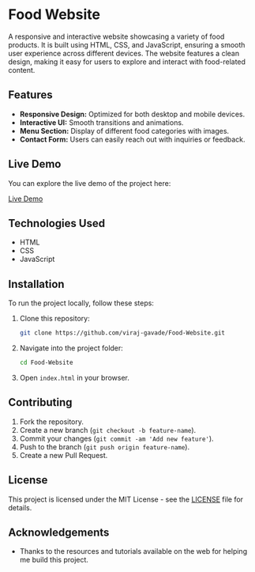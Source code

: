 # Food Website

A responsive and interactive website showcasing a variety of food products. It is built using HTML, CSS, and JavaScript, ensuring a smooth user experience across different devices. The website features a clean design, making it easy for users to explore and interact with food-related content.

## Features

- **Responsive Design:** Optimized for both desktop and mobile devices.
- **Interactive UI:** Smooth transitions and animations.
- **Menu Section:** Display of different food categories with images.
- **Contact Form:** Users can easily reach out with inquiries or feedback.

## Live Demo

You can explore the live demo of the project here:

[Live Demo](https://recipesjs.netlify.app/)

## Technologies Used

- HTML
- CSS
- JavaScript

## Installation

To run the project locally, follow these steps:

1. Clone this repository:
    ```bash
    git clone https://github.com/viraj-gavade/Food-Website.git
    ```

2. Navigate into the project folder:
    ```bash
    cd Food-Website
    ```

3. Open `index.html` in your browser.

## Contributing

1. Fork the repository.
2. Create a new branch (`git checkout -b feature-name`).
3. Commit your changes (`git commit -am 'Add new feature'`).
4. Push to the branch (`git push origin feature-name`).
5. Create a new Pull Request.

## License

This project is licensed under the MIT License - see the [LICENSE](LICENSE) file for details.

## Acknowledgements

- Thanks to the resources and tutorials available on the web for helping me build this project.
